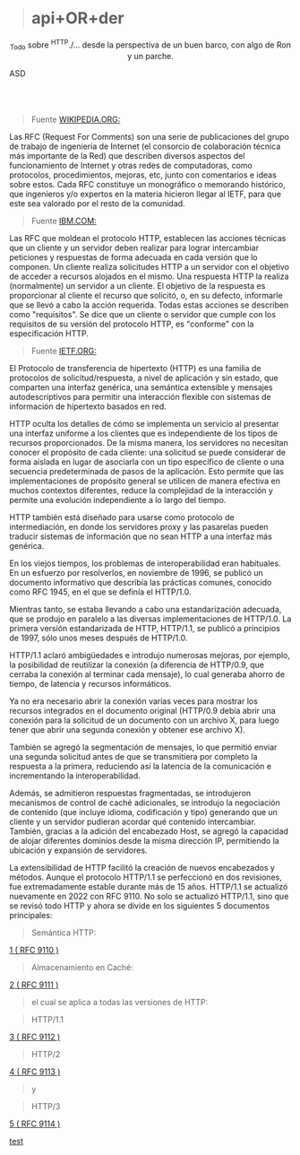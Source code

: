 ># api+OR+der

<p align="center">
<sub>Todo</sub> sobre <sup>HTTP</sup>./... desde la perspectiva de un buen barco, con algo de Ron y un parche.
</p>
ASD
<br>
<br>
<br>
<br>

>Fuente [WIKIPEDIA.ORG:](https://es.wikipedia.org/wiki/Request_for_Comments)

Las RFC (Request For Comments) son una serie de publicaciones del grupo de trabajo de ingeniería de Internet (el consorcio de colaboración técnica más importante de la Red) que describen diversos aspectos del funcionamiento de Internet y otras redes de computadoras, como protocolos, procedimientos, mejoras, etc, junto con comentarios e ideas sobre estos. Cada RFC constituye un monográfico o memorando histórico, que ingenieros y/o expertos en la materia hicieron llegar al IETF, para que este sea valorado por el resto de la comunidad.

>Fuente [IBM.COM:](https://www.ibm.com/docs/es/cics-ts/6.x?topic=concepts-http-protocol)

Las RFC que moldean el protocolo HTTP, establecen las acciones técnicas que un cliente y un servidor deben realizar para lograr intercambiar peticiones y respuestas de forma adecuada en cada versión que lo componen. Un cliente realiza solicitudes HTTP a un servidor con el objetivo de acceder a recursos alojados en el mismo. Una respuesta HTTP la realiza (normalmente) un servidor a un cliente. El objetivo de la respuesta es proporcionar al cliente el recurso que solicitó, o, en su defecto, informarle que se llevó a cabo la acción requerida. Todas estas acciones se describen como "requisitos". Se dice que un cliente o servidor que cumple con los requisitos de su versión del protocolo HTTP, es "conforme" con la especificación HTTP.

>Fuente [IETF.ORG:](https://datatracker.ietf.org/doc/html/rfc9110)

El Protocolo de transferencia de hipertexto (HTTP) es una familia de protocolos de solicitud/respuesta, a nivel de aplicación y sin estado, que comparten una interfaz genérica, una semántica extensible y mensajes autodescriptivos para permitir una interacción flexible con sistemas de información de hipertexto basados ​​en red.

HTTP oculta los detalles de cómo se implementa un servicio al presentar una interfaz uniforme a los clientes que es independiente de los tipos de recursos proporcionados. De la misma manera, los servidores no necesitan conocer el propósito de cada cliente: una solicitud se puede considerar de forma aislada en lugar de asociarla con un tipo específico de cliente o una secuencia predeterminada de pasos de la aplicación. Esto permite que las implementaciones de propósito general se utilicen de manera efectiva en muchos contextos diferentes, reduce la complejidad de la interacción y permite una evolución independiente a lo largo del tiempo.

HTTP también está diseñado para usarse como protocolo de intermediación, en donde los servidores proxy y las pasarelas pueden traducir sistemas de información que no sean HTTP a una interfaz más genérica.

En los viejos tiempos, los problemas de interoperabilidad eran habituales. En un esfuerzo por resolverlos, en noviembre de 1996, se publicó un documento informativo que describía las prácticas comunes, conocido como RFC 1945, en el que se definía el HTTP/1.0.

Mientras tanto, se estaba llevando a cabo una estandarización adecuada, que se produjo en paralelo a las diversas implementaciones de HTTP/1.0. La primera versión estandarizada de HTTP, HTTP/1.1, se publicó a principios de 1997, sólo unos meses después de HTTP/1.0.

HTTP/1.1 aclaró ambigüedades e introdujo numerosas mejoras, por ejemplo, la posibilidad de reutilizar la conexión (a diferencia de HTTP/0.9, que cerraba la conexión al terminar cada mensaje), lo cual generaba ahorro de tiempo, de latencia y recursos informáticos.

Ya no era necesario abrir la conexión varias veces para mostrar los recursos integrados en el documento original (HTTP/0.9 debía abrir una conexión para la solicitud de un documento con un archivo X, para luego tener que abrir una segunda conexión y obtener ese archivo X).

También se agregó la segmentación de mensajes, lo que permitió enviar una segunda solicitud antes de que se transmitiera por completo la respuesta a la primera, reduciendo así la latencia de la comunicación e incrementando la interoperabilidad.

Además, se admitieron respuestas fragmentadas, se introdujeron mecanismos de control de caché adicionales, se introdujo la negociación de contenido (que incluye idioma, codificación y tipo) generando que un cliente y un servidor pudieran acordar qué contenido intercambiar. También, gracias a la adición del encabezado Host, se agregó la capacidad de alojar diferentes dominios desde la misma dirección IP, permitiendo la ubicación y expansión de servidores.

La extensibilidad de HTTP facilitó la creación de nuevos encabezados y métodos. Aunque el protocolo HTTP/1.1 se perfeccionó en dos revisiones, fue extremadamente estable durante más de 15 años. HTTP/1.1 se actualizó nuevamente en 2022 con RFC 9110. No solo se actualizó HTTP/1.1, sino que se revisó todo HTTP y ahora se divide en los siguientes 5 documentos principales: 
  
>Semántica HTTP:

[1 ( RFC 9110 )](https://datatracker.ietf.org/doc/html/rfc9110)

>Almacenamiento en Caché:

[2 ( RFC 9111 )](https://www.rfc-editor.org/rfc/rfc9111)

>el cual se aplica a todas las versiones de HTTP:

>HTTP/1.1

[3 ( RFC 9112 )](https://www.rfc-editor.org/rfc/rfc9112)

>HTTP/2

[4 ( RFC 9113 )](https://www.rfc-editor.org/rfc/rfc9113)

>y

>HTTP/3

[5 ( RFC 9114 )](https://www.rfc-editor.org/rfc/rfc9114)

[test](https://github.com/Inf3r/apiORder/blob/a7e1627d6481cac4cef57857eecf9619049382c5/README.md)
